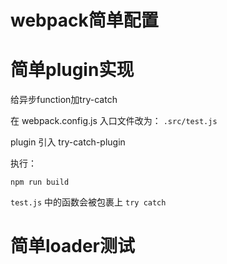 # webpack简单配置
# 简单plugin实现
给异步function加try-catch

在 webpack.config.js 入口文件改为： `.src/test.js`

plugin 引入 try-catch-plugin

执行：
```
npm run build
```

`test.js` 中的函数会被包裹上 `try catch`

# 简单loader测试